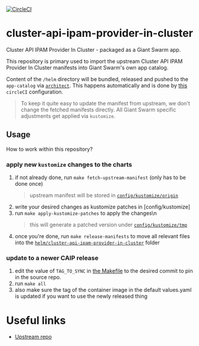 [![CircleCI](https://circleci.com/gh/giantswarm/cluster-api-ipam-provider-in-cluster-app.svg?style=shield)](https://circleci.com/gh/giantswarm/cluster-api-ipam-provider-in-cluster-app)

# cluster-api-ipam-provider-in-cluster

Cluster API IPAM Provider In Cluster - packaged as a Giant Swarm app.

This repository is primary used to import the upstream Cluster API IPAM Provider In Cluster manifests into Giant Swarm's own app catalog.

Content of the `/helm` directory will be bundled, released and pushed to the `app-catalog` via [`architect`](https://github.com/giantswarm/architect). This happens automatically and is done by [this](.circleci/config.yml) `circleCI` configuration.

> To keep it quite easy to update the manifest from upstream, we don't change the fetched manifests directly. All Giant Swarm specific adjustments get applied via `kustomize`.

## Usage

How to work within this repository?

### apply new `kustomize` changes to the charts

1. if not already done, run `make fetch-upstream-manifest` (only has to be done once)
   > upstream manifest will be stored in [`config/kustomize/origin`](config/kustomize/origin)
1. write your desired changes as kustomize patches in [config/kustomize]
1. run `make apply-kustomize-patches` to apply the changes\n
   > this will generate a patched version under [`config/kustomize/tmp`](config/kustomize/tmp)
1. once you're done, run `make release-manifests` to move all relevant files into the [`helm/cluster-api-ipam-provider-in-cluster`](helm/cluster-api-ipam-provider-in-cluster) folder

### update to a newer CAIP release

1. edit the value of `TAG_TO_SYNC` in [the Makefile](Makefile.custom.mk) to the desired commit to pin in the source repo.
2. run `make all`
3. also make sure the tag of the container image in the default values.yaml is updated if you want to use the newly released thing

# Useful links

* [Upstream repo](https://github.com/kubernetes-sigs/cluster-api-ipam-provider-in-cluster)
